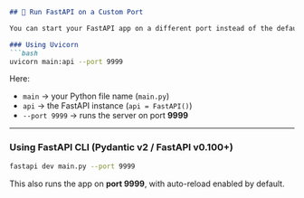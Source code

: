````markdown
## 🚀 Run FastAPI on a Custom Port

You can start your FastAPI app on a different port instead of the default `8000`.

### Using Uvicorn
```bash
uvicorn main:api --port 9999
````

Here:

* `main` → your Python file name (`main.py`)
* `api` → the FastAPI instance (`api = FastAPI()`)
* `--port 9999` → runs the server on port **9999**

---

### Using FastAPI CLI (Pydantic v2 / FastAPI v0.100+)

```bash
fastapi dev main.py --port 9999
```

This also runs the app on **port 9999**, with auto-reload enabled by default.

```